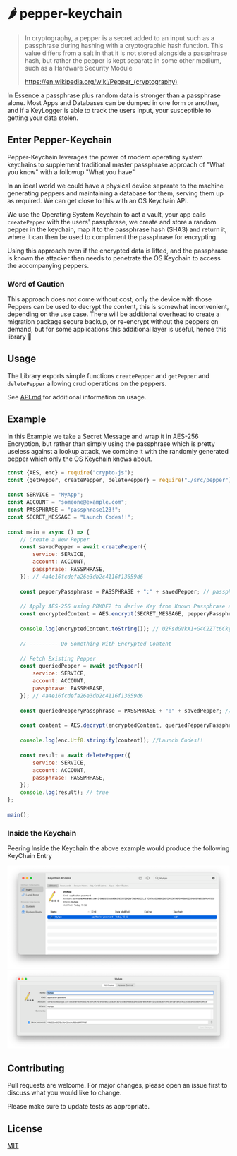 # 🌶 pepper-keychain

> In cryptography, a pepper is a secret added to an input such as a passphrase during hashing with
> a cryptographic hash function. This value differs from a salt in that it is not stored
> alongside  a passphrase hash, but rather the pepper is kept separate in some other medium, such
> as  a Hardware Security Module
>
> https://en.wikipedia.org/wiki/Pepper_(cryptography)

In Essence a passphrase plus random data is stronger than a passphrase alone. Most Apps and
Databases can be dumped in one form or another, and if a KeyLogger is able to track the users input,
your susceptible to getting your data stolen.

## Enter Pepper-Keychain

Pepper-Keychain leverages the power of modern operating system keychains to supplement traditional
master passphrase approach of "What you know" with a followup "What you have"

In an ideal world we could have a physical device separate to the machine generating peppers and
maintaining a database for them, serving them up as required. We can get close to this with an OS
Keychain API.

We use the Operating System Keychain to act a vault, your app calls `createPepper` with the users'
passphrase, we create and store a random pepper in the keychain, map it to the passphrase hash
(SHA3) and return it, where it can then be used to compliment the passphrase for encrypting.

Using this approach even if the encrypted data is lifted, and the passphrase is known the attacker
then needs to penetrate the OS Keychain to access the accompanying peppers.

### Word of Caution

This approach does not come without cost, only the device with those Peppers can be used to decrypt
the content, this is somewhat inconvenient, depending on the use case. There will be additional
overhead to create a migration package secure backup, or re-encrypt without the peppers on demand,
but for some applications this additional layer is useful, hence this library 🙂

## Usage

The Library exports simple functions `createPepper` and `getPepper` and `deletePepper` allowing crud
operations on the peppers.

See [API.md](https://github.com/JonathanTurnock/pepper-keychain/blob/main/API.md) for additional information on usage.

## Example

In this Example we take a Secret Message and wrap it in AES-256 Encryption, but rather than simply
using the passphrase which is pretty useless against a lookup attack, we combine it with the
randomly generated pepper which only the OS Keychain knows about.

```javascript
const {AES, enc} = require("crypto-js");
const {getPepper, createPepper, deletePepper} = require("./src/pepper");

const SERVICE = "MyApp";
const ACCOUNT = "someone@example.com";
const PASSPHRASE = "passphrase123!";
const SECRET_MESSAGE = "Launch Codes!!";

const main = async () => {
    // Create a New Pepper
    const savedPepper = await createPepper({
        service: SERVICE,
        account: ACCOUNT,
        passphrase: PASSPHRASE,
    }); // 4a4e16fcdefa26e3db2c4116f13659d6

    const pepperyPassphrase = PASSPHRASE + ":" + savedPepper; // passphrase123!:4a4e16fcdefa26e3db2c4116f13659d6

    // Apply AES-256 using PBKDF2 to derive Key from Known Passphrase and Pepper from KeyChain
    const encryptedContent = AES.encrypt(SECRET_MESSAGE, pepperyPassphrase);

    console.log(encryptedContent.toString()); // U2FsdGVkX1+G4C2ZTt6CkyTB36xyKEK+z9f084pIJy0=

    // --------- Do Something With Encrypted Content

    // Fetch Existing Pepper
    const queriedPepper = await getPepper({
        service: SERVICE,
        account: ACCOUNT,
        passphrase: PASSPHRASE,
    }); // 4a4e16fcdefa26e3db2c4116f13659d6

    const queriedPepperyPassphrase = PASSPHRASE + ":" + savedPepper; // passphrase123!:4a4e16fcdefa26e3db2c4116f13659d6

    const content = AES.decrypt(encryptedContent, queriedPepperyPassphrase);

    console.log(enc.Utf8.stringify(content)); //Launch Codes!!

    const result = await deletePepper({
        service: SERVICE,
        account: ACCOUNT,
        passphrase: PASSPHRASE,
    });
    console.log(result); // true
};

main();
```

### Inside the Keychain

Peering Inside the Keychain the above example would produce the following KeyChain Entry

![keychain.png](https://raw.githubusercontent.com/JonathanTurnock/pepper-keychain/main/keychain.png)
![pepper.png](https://raw.githubusercontent.com/JonathanTurnock/pepper-keychain/main/pepper.png)

## Contributing

Pull requests are welcome. For major changes, please open an issue first to discuss what you would
like to change.

Please make sure to update tests as appropriate.

## License

[MIT](https://choosealicense.com/licenses/mit/)
